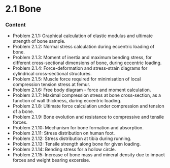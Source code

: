 # 2.1 Bone

### Content

* Problem 2.1.1: Graphical calculation of elastic modulus and ultimate strength of bone sample.
* Problem 2.1.2: Normal stress calculation during eccentric loading of bone.
* Problem 2.1.3: Moment of inertia and maximum bending stress, for different cross-sectional dimensions of bone, during eccentric loading.
* Problem 2.1.4: Force-deformation and stress-strain diagrams for cylindrical cross-sectional structures.
* Problem 2.1.5: Muscle force required for minimisation of local compression tension stress at femur.
* Problem 2.1.6: Free body diagram - force and moment calculation.
* Problem 2.1.7: Maximal compression stress at bone cross-section, as a function of wall thickness, during eccentric loading.
* Problem 2.1.8: Ultimate force calculation under compression and tension of a bone.
* Problem 2.1.9: Bone evolution and resistance to compressive and tensile forces.
* Problem 2.1.10: Mechanism for bone formation and absorption.
* Problem 2.1.11: Stress distribution on human foot.
* Problem 2.1.12: Stress distribution at tibia during running.
* Problem 2.1.13: Tensile strength along bone for given loading.
* Problem 2.1.14: Bending stress for a hollow circle.
* Problem 2.1.15: Increase of bone mass and mineral density due to impact forces and weight bearing excersise.

